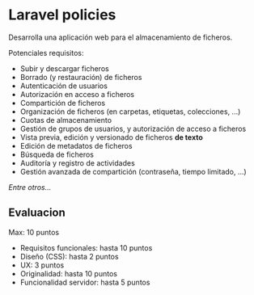# Laravel policies

Desarrolla una aplicación web para el almacenamiento de ficheros.

Potenciales requisitos:

- Subir y descargar ficheros
- Borrado (y restauración) de ficheros
- Autenticación de usuarios
- Autorización en acceso a ficheros
- Compartición de ficheros
- Organización de ficheros (en carpetas, etiquetas, colecciones, ...)
- Cuotas de almacenamiento
- Gestión de grupos de usuarios, y autorización de acceso a ficheros
- Vista previa, edición y versionado de ficheros **de texto**
- Edición de metadatos de ficheros
- Búsqueda de ficheros
- Auditoría y registro de actividades
- Gestión avanzada de compartición (contraseña, tiempo limitado, ...)

_Entre otros..._


## Evaluacion

Max: 10 puntos

* Requisitos funcionales: hasta 10 puntos
* Diseño (CSS): hasta 2 puntos
* UX: 3 puntos
* Originalidad: hasta 10 puntos
* Funcionalidad servidor: hasta 5 puntos
